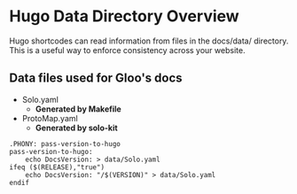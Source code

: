 # Hugo Data Directory Overview

Hugo shortcodes can read information from files in the docs/data/ directory.
This is a useful way to enforce consistency across your website.

## Data files used for Gloo's docs
- Solo.yaml
  - **Generated by Makefile**
- ProtoMap.yaml
  - **Generated by solo-kit**


```make
.PHONY: pass-version-to-hugo
pass-version-to-hugo:
	echo DocsVersion: > data/Solo.yaml
ifeq ($(RELEASE),"true")
	echo DocsVersion: "/$(VERSION)" > data/Solo.yaml
endif
```
